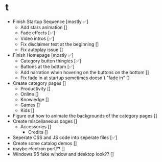 # t
- Finish Startup Sequence [mostly ✅]
  - Add stars animation []
  - Fade effects [✅]
  - Video intros [✅]
  - Fix disclaimer text at the beginning []
  - Fix autoplay issue []
- Finish Homepage [mostly ✅]
  - Category button thingies [✅]
  - Buttons at the bottom [✅]
  - Add narration when hovering on the buttons on the bottom []
  - Fix fade in at startup sometimes doesn't "fade in" []
- Create category pages []
  - Productivity []
  - Online []
  - Knowledge []
  - Games []
  - Kids []
- Figure out how to animate the backgrounds of the category pages []
- Create miscellaneous pages []
  - Accessories []
    - Credits []
- Seperate CSS and JS code into seperate files [✅]
- Create some catalog demos []
- maybe electron port?? []
- Windows 95 fake window and desktop look?? []
